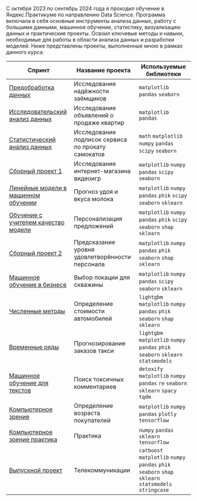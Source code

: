 С октября 2023 по сентябрь 2024 года я проходил обучение в Яндекс.Практикуме по направлению Data Science. 
Программа включала в себя основные инструменты анализа данных, работу с большими данными, 
машинное обучение, статистику, визуализацию данных и практические проекты. Освоил ключевые 
методы и навыки, необходимые для работы в области анализа данных и разработки моделей. 
Ниже представлены проекты, выполненные мною в рамках данного курса.


| Спринт | Название проекта | Используемые библиотеки |
| --- | --- | --- |
| [Предобработка данных](Projects/01_Предобработка_данных) | Исследование надёжности заёмщиков | `matplotlib` `pandas` `seaborn` | 
| [Исследовательский анализ данных](Projects/02_Исследовательский_анализ_данных) | Исследование объявлений о продаже квартир | `matplotlib` `pandas`|
| [Статистический анализ данных](Projects/03_Статистический_анализ_данных) | Исследование подписок сервиса по прокату самокатов | `math` `matplotlib` `numpy` `pandas` `scipy` `seaborn` |
| [Сборный проект 1](Projects/04_Сборный_проект_1) | Исследование интернет-магазина видеоигр | `matplotlib` `numpy` `pandas` `scipy` `seaborn` |
| [Линейные модели в машинном обучении](Projects/05_Линейные_модели_в_машинном_обучении) | Прогноз удоя и вкуса молока | `matplotlib` `numpy` `pandas` `phik` `scipy` `seaborn` `sklearn` |
| [Обучение с учителем качество модели](Projects/06_Обучение_с_учителем_качество_модели) | Персонализация предложений | `matplotlib` `numpy` `pandas` `phik` `scipy` `seaborn` `shap` `sklearn` |
| [Сборный проект 2](Projects/07_Сборный_проект_2) | Предсказание уровня удовлетворённости персонала | `matplotlib` `numpy` `pandas` `phik` `seaborn` `shap` `sklearn` |
| [Машинное обучение в бизнесе](Projects/08_Машинное_обучение_в_бизнесе) | Выбор локации для скважины | `matplotlib` `numpy` `pandas` `scipy` `seaborn` `sklearn` |
| [Численные методы](Projects/09_Численные_методы) | Определение стоимости автомобилей | `lightgbm` `matplotlib` `numpy` `pandas` `phik` `seaborn` `shap` `sklearn` |
| [Временные ряды](Projects/10_Временные_ряды) | Прогнозирование заказов такси | `lightgbm` `matplotlib` `numpy` `pandas` `phik` `seaborn` `sklearn` `statsmodels` |
| [Машинное обучение для текстов](Projects/11_Машинное_обучение_для_текстов) | Поиск токсичных комментариев | `detoxify` `matplotlib` `numpy` `pandas` `re` `seaborn` `sklearn` `spacy` `tqdm` |
| [Компьютерное зрение](Projects/12_Компьютерное_зрение) | Определение возраста покупателей | `matplotlib` `numpy` `pandas` `plotly` `tensorflow` |
| [Компьютерное зрение практика](Projects/13_Компьютерное_зрение_практика) | Практика | `numpy` `pandas` `sklearn` `tensorflow` |
| [Выпускной проект](Projects/14_Выпускной_проект) | Телекоммуникации | `catboost` `matplotlib` `numpy` `pandas` `phik` `seaborn` `shap` `sklearn` `statsmodels` `stringcase` |

